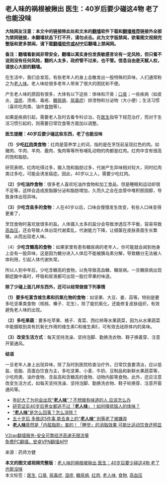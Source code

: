  <h2>老人味的祸根被揪出 医生：40岁后要少碰这4物 老了也能没味</h2> <p class="notice"><b>大陆网友注意：本文中的链接除此处和文末的<a href="https://github.com/bannedbook/fanqiang" >翻墙</a>软件下载和<a href="https://github.com/killgcd/justmysocks/blob/master/README.md">翻墙推荐</a>链接外全部为禁网链接，未翻墙状态下打不开，请勿点击。此为文字版禁闻，欲看图文视频完整版和更多禁闻，请下载<a href="https://github.com/bannedbook/fanqiang">翻墙软件或APP</a>后翻墙上禁闻网。</p><p>备注：翻墙看新闻非常安全，翻墙以真实身份发表敏感言论有一定风险，但只看不说则没有任何风险，翻的人太多，政府管不过来，也不管。信息自由是天赋人权，请放心大胆的翻墙。</b></p>  <div class="entry"> <p>在生活中，我们会发现，有些老年人的身上会散发出一股特殊的异味，人们通常称之为<a href="https://www.bannedbook.org/bnews/tag/%E8%80%81%E4%BA%BA%E5%91%B3/" class="st_tag internal_tag" rel="tag" title="标签 老人味 下的日志">老人味</a>。老人味给很多老年人带来了很大的困扰和不便。</p> <p>产生老人味的原因有很多，大体有以下这些：体味和汗臭；<a href="https://www.bannedbook.org/bnews/tag/%e5%8f%a3%e8%87%ad/" class="st_tag internal_tag" rel="tag" title="标签 口臭 下的日志">口臭</a>；一些疾病（如皮炎、<a href="https://www.bannedbook.org/bnews/tag/%e6%b9%bf%e7%96%b9/" class="st_tag internal_tag" rel="tag" title="标签 湿疹 下的日志">湿疹</a>、溃疡、毒疮、<a href="https://www.bannedbook.org/bnews/tag/%e7%b3%96%e5%b0%bf%e7%97%85/" class="st_tag internal_tag" rel="tag" title="标签 糖尿病 下的日志">糖尿病</a>、<a href="https://www.bannedbook.org/bnews/tag/%e5%b0%bf%e6%af%92%e7%97%87/" class="st_tag internal_tag" rel="tag" title="标签 尿毒症 下的日志">尿毒症</a>）排泄物和分泌物（大小便）；生活习惯（喜欢吃肉类、油炸<a href="https://www.bannedbook.org/bnews/tag/%e9%a3%9f%e7%89%a9/" class="st_tag internal_tag" rel="tag" title="标签 食物 下的日志">食物</a>等）。</p> <p>如果是疾病引起，需要老人及时去看专科诊治，在<a href="https://www.bannedbook.org/bnews/tag/%e5%8c%bb%e7%94%9f/" class="st_tag internal_tag" rel="tag" title="标签 医生 下的日志">医生</a>指导下规范治疗，而对于生活习惯引起的，则需要日常饮食等方面加以调整。</p> <p><strong>医生提醒：40岁后要少碰这些东西，老了也能没味</strong></p> <p><strong>（1）少吃<a href="https://www.bannedbook.org/bnews/tag/%E7%BA%A2%E8%82%89/" class="st_tag internal_tag" rel="tag" title="标签 红肉 下的日志">红肉</a>类食物</strong>：红肉是营养学上的词，指的是在烹饪前呈现红色的肉。如猪肉、牛肉、羊肉、鹿肉、兔肉等等所有哺乳动物的肉都是红肉。红肉中含有很高的饱和脂肪。</p> <p>研究表明，红肉吃得过多，摄入饱和脂肪过多，代谢产生异味相对较大，同时红肉类过多吃，可能会诱发癌症。因此，40岁以上人，需要少吃红肉。</p>  <p><strong>（2）少吃油炸食物</strong>：很多老人喜欢吃油炸食物和加工食品，但是睡眠和运动却很不足等，这样会造成皮脂腺分泌和脂肪增加，久而久之会在血管中堆积胆固醇，导致身体出现异味。</p> <p><strong>（3）少吃含盐多的食物</strong>：人在40岁以后，口味会慢慢发生改变，有些人口味变得更重了，</p> <p>烹饪食物时喜欢放很多的盐。人体摄入太多的盐分会导致渗透压不平衡，容易导致<a href="https://www.bannedbook.org/bnews/tag/%e9%ab%98%e8%a1%80%e5%8e%8b/" class="st_tag internal_tag" rel="tag" title="标签 高血压 下的日志">高血压</a>，还会导致人体出现代谢紊乱，代谢能力下降，让细菌在皮肤表面生长繁殖，从而出现老人味。</p> <p>（4）<strong>少吃含糖高的食物</strong>：如果家里有患有糖尿病的老年人，你可能就会闻到他身上会有一股异味，这是因为糖分进入人体后不能被胰岛素分解，导致糖分无法被人体利用，引起人体代谢失常。</p> <p>所以人到中年后，少吃含糖高的食物，以免导致高血糖、糖尿病。一旦糖尿病出现酮症酸中毒时，呼吸和尿液都可出现一股烂苹果的味道。</p> <p><strong>除了少碰上面几样东西外，还可以经常做做下列事情</strong></p>  <p><strong>（1）要多吃富含维生素和抗氧化物的食物</strong>：如坚果、大豆、姜、蒜等。特别是要多吃坚果类食物（核桃、榛子、花生），除了能抗氧化，还能修复皮肤组织，有效避免老人味的出现。</p> <p><strong>（2）多吃果蔬</strong>：要多吃苹果、橘子、青菜、西红柿等水果蔬菜，因为从水果蔬菜中能摄取到具有抗氧化作用的维生素C和维生素E，可有效去祛除体内的臭味。</p> <p><strong>（3）改变生活方式</strong>：每天坚持洗澡、坚持泡脚、勤换洗衣物、鞋子换着穿、注意开窗通风。</p> <p><strong>结语</strong></p> <p>一旦老年人身上出现异味，除了及时到医院检查治疗外，日常饮食要清淡，应以低盐、低脂、高蛋白饮食为主，多吃坚果、小麦、牛奶、豆制品和新鲜水果蔬菜等，少吃肉类、油炸食物、含盐高和含糖高的食物、动物内脏等食物。此外，还应注意改变生活方式，如每天坚持洗澡、坚持泡脚、勤换洗衣物、鞋子轮换穿、注意开窗通风等。</p> <ul class='op-related-articles' title='相关阅读'> <li><a href='https://www.bannedbook.org/bnews/health/20201125/1436802.html' target='_blank'>年纪大了为何会出现“<b>老人味</b>”？不想做有味道的人 应该怎么办</a></li> <li><a href='https://www.bannedbook.org/bnews/health/20201026/1420448.html' target='_blank'>研究证实40岁后男女都逃不过「<b>老人味</b>」！如何降低恼人的体味？</a></li> <li><a href='https://www.bannedbook.org/bnews/lifebaike/20201005/1408375.html' target='_blank'>“<b>老人味</b>”是怎么回事？怎么消除？</a></li> <li><a href='https://www.bannedbook.org/bnews/health/20200703/1354866.html' target='_blank'>五十岁后 多做这5件事 能去身上的“<b>老人味</b>” 别等老了被嫌弃</a></li> <li><a href='https://www.bannedbook.org/bnews/health/20200521/1332072.html' target='_blank'><b>老人味</b>竟然是「内脏脂肪」害的！「睡觉」的消脂效果 可能比运动饮食还明显</a></li> </ul> <p class="texttj"> <a href="https://www.bannedbook.org/forum23/topic22702.html" target="_blank">V2ray翻墙服务-安全可靠经济高速无限流量</a><br/> <a href="https://github.com/bannedbook/fanqiang/wiki/%E7%A6%81%E9%97%BB%E7%BD%91%E5%AE%89%E5%8D%93%E7%BF%BB%E5%A2%99%E6%96%B0%E9%97%BBAPP" target="_blank">免费PC翻墙、安卓VPN翻墙APP</a></p><p> 来源：药师方健 </p> <a name='sharetosocial'></a>       <div><b>本文的图文或视频完整版</b>：<a href='https://www.bannedbook.org/bnews/health/20201126/1437175.html'>老人味的祸根被揪出 医生：40岁后要少碰这4物 老了也能没味</a></div>  </div><!--END ENTRY--> <div class="postfooter"> <div>本文标签：<a href="https://www.bannedbook.org/bnews/tag/%e5%8c%bb%e7%94%9f/" rel="tag">医生</a>, <a href="https://www.bannedbook.org/bnews/tag/%e5%8f%a3%e8%87%ad/" rel="tag">口臭</a>, <a href="https://www.bannedbook.org/bnews/tag/%e5%b0%bf%e6%af%92%e7%97%87/" rel="tag">尿毒症</a>, <a href="https://www.bannedbook.org/bnews/tag/%e6%b9%bf%e7%96%b9/" rel="tag">湿疹</a>, <a href="https://www.bannedbook.org/bnews/tag/%e7%b3%96%e5%b0%bf%e7%97%85/" rel="tag">糖尿病</a>, <a href="https://www.bannedbook.org/bnews/tag/%E7%BA%A2%E8%82%89/" rel="tag">红肉</a>, <a href="https://www.bannedbook.org/bnews/tag/%E8%80%81%E4%BA%BA%E5%91%B3/" rel="tag">老人味</a>, <a href="https://www.bannedbook.org/bnews/tag/%e9%a3%9f%e7%89%a9/" rel="tag">食物</a>, <a href="https://www.bannedbook.org/bnews/tag/%e9%ab%98%e8%a1%80%e5%8e%8b/" rel="tag">高血压</a></div>  </div><!--END POSTFOOTER--> 